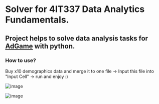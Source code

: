 # Solver for 4IT337 Data Analytics Fundamentals.

## Project helps to solve data analysis tasks for <a href="https://adgame.vse.cz/">AdGame</a> with python.

### How to use?
Buy x10 demographics data and merge it to one file -> Input this file into "Input Cell" -> run and enjoy :)

![image](https://user-images.githubusercontent.com/85949628/175896468-3452c0ec-7e43-4344-a6f0-2b334bfe5336.png)

![image](https://user-images.githubusercontent.com/85949628/175897995-56d55d0e-1262-469a-a826-ef55c5ffb8d4.png)



